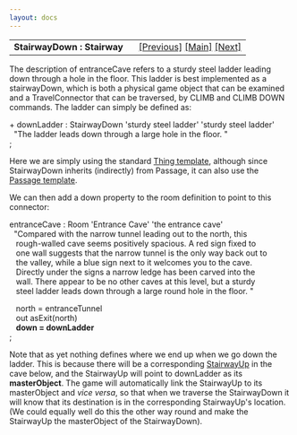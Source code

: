 ```yaml
---
layout: docs
---
```

<table width="100%" data-border="0" data-cellspacing="0"
data-cellpadding="3" data-bgcolor="#C0C0C0">
<colgroup>
<col style="width: 50%" />
<col style="width: 50%" />
</colgroup>
<tbody>
<tr>
<td style="text-align: left;"><strong>StairwayDown : Stairway<br />
</strong></td>
<td style="text-align: right;"><a href="room.html">[Previous]</a> <a
href="generalintroduction.html">[Main]</a> <a
href="stairwayup.html">[Next]</a></td>
</tr>
</tbody>
</table>

  
The description of entranceCave refers to a sturdy steel ladder leading
down through a hole in the floor. This ladder is best implemented as a
stairwayDown, which is both a physical game object that can be examined
and a TravelConnector that can be traversed, by CLIMB and CLIMB DOWN
commands. The ladder can simply be defined as:  
  
+ downLadder : StairwayDown 'sturdy steel ladder' 'sturdy steel ladder'  
  "The ladder leads down through a large hole in the floor. "  
;  
  
Here we are simply using the standard [Thing
template](thingtemplate.html), although since StairwayDown inherits
(indirectly) from Passage, it can also use the [Passage
template](passagetemplate.html).  
  
We can then add a down property to the room definition to point to this
connector:  
  
entranceCave : Room 'Entrance Cave' 'the entrance cave'  
  "Compared with the narrow tunnel leading out to the north, this   
   rough-walled cave seems positively spacious. A red sign fixed to   
   one wall suggests that the narrow tunnel is the only way back out to  
   the valley, while a blue sign next to it welcomes you to the cave.  
   Directly under the signs a narrow ledge has been carved into the  
   wall. There appear to be no other caves at this level, but a sturdy   
   steel ladder leads down through a large round hole in the floor. "  
  
   north = entranceTunnel     
   out asExit(north)  
   **down = downLadder**  
;  
  
Note that as yet nothing defines where we end up when we go down the
ladder. This is because there will be a corresponding
[StairwayUp](stairwayup.html) in the cave below, and the StairwayUp will
point to downLadder as its **masterObject**. The game will automatically
link the StairwayUp to its masterObject and *vice versa*, so that when
we traverse the StairwayDown it will know that its destination is in the
corresponding StairwayUp's location. (We could equally well do this the
other way round and make the StairwayUp the masterObject of the
StairwayDown).  
